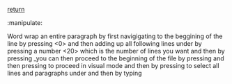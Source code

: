 [return](normalmode)

:manipulate:

Word wrap an entire paragraph by first navigigating to the
beggining of the line by pressing <0> and then adding up all
following lines under by pressing a number <20> which is the
number of lines you want and then by pressing <shift-J>_you
can then proceed to the beginning of the file by pressing
<gg> and then pressing <v> to proceed in visual mode and
then by pressing <shift-G> to select all lines and
paragraphs under and then by typing <gq>

 
